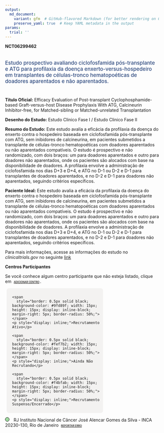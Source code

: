 ```yaml
---
output: 
  md_document:
    variant: gfm  # GitHub-flavored Markdown (for better rendering on GitHub)
    preserve_yaml: true  # Keep YAML metadata in the output
params:
  trial: ''
---
```


**NCT06299462**

<div style="padding: 5px 5px 5px 0px; font-size: 1.20em; font-weight: 500; color: #2E4A7F; text-align: left; margin-bottom: 20px">

Estudo prospectivo avaliando ciclofosfamida pós-transplante e ATG para
profilaxia da doença enxerto-versus-hospedeiro em transplantes de
células-tronco hematopoéticas de doadores aparentados e não aparentados.

</div>

**Título Oficial:** Efficacy Evaluation of Post-transplant
Cyclophosphamide-based Graft-versus-host Disease Prophylaxis With ATG,
Calcineurin Inhibitor-free, for Matched-sibling or Matched-unrelated
Transplantation

**Desenho do Estudo:** Estudo Clinico Fase I / Estudo Clinico Fase II

**Resumo do Estudo:** Este estudo avalia a eficácia da profilaxia da
doença do enxerto contra o hospedeiro baseada em ciclofosfamida
pós-transplante com ATG, sem inibidores de calcineurina, em pacientes
submetidos a transplante de células-tronco hematopoéticas com doadores
aparentados ou não aparentados compatíveis. O estudo é prospectivo e não
randomizado, com dois braços: um para doadores aparentados e outro para
doadores não aparentados, onde os pacientes são alocados com base na
disponibilidade de doadores. A profilaxia envolve a administração de
ciclofosfamida nos dias D+3 e D+4, e ATG no D-1 ou D-2 e D-1 para
transplantes de doadores aparentados, e no D-2 e D-1 para doadores não
aparentados, seguindo critérios específicos.

**Paciente Ideal:** Este estudo avalia a eficácia da profilaxia da
doença do enxerto contra o hospedeiro baseada em ciclofosfamida
pós-transplante com ATG, sem inibidores de calcineurina, em pacientes
submetidos a transplante de células-tronco hematopoéticas com doadores
aparentados ou não aparentados compatíveis. O estudo é prospectivo e não
randomizado, com dois braços: um para doadores aparentados e outro para
doadores não aparentados, onde os pacientes são alocados com base na
disponibilidade de doadores. A profilaxia envolve a administração de
ciclofosfamida nos dias D+3 e D+4, e ATG no D-1 ou D-2 e D-1 para
transplantes de doadores aparentados, e no D-2 e D-1 para doadores não
aparentados, seguindo critérios específicos.

Para mais informações, acesse as informações do estudo no
*clinicaltrials.gov* no seguinte
[link](https://clinicaltrials.gov/ct2/show/NCT06299462)

**Centros Participantes**

Se você conhece algum centro participante que não esteja listado, clique
em
<span style="color: #2E4A7F; margin-left: 2px; padding: 2px; background-color: #f3f2f1; border-radius: 8px; font-weight: 500; font-size: 0.6em">[ADICIONAR
CENTRO](https://flazar.shinyapps.io/formsapp?study_nct_id=NCT06299462&location_id=N%2FA&location_full_name=N%2FA&form_type=Adicionar%20Centro%7D)</span>.

<div style="margin-bottom: 8px; margin-left: 5px; padding: 8px; max-width: 300px; background-color: #f3f2f1; border-radius: 8px;">

<div style="margin-left: 10px;">

    <span 
      style="border: 0.5px solid black; background-color: #9fd89f; width: 15px; height: 15px; display: inline-block; margin-right: 5px; border-radius: 50%;"></span>
    <p style="display: inline;">Recrutamento Ativo</p>

</div>

<div style="margin-left: 10px;">

    <span 
      style="border: 0.5px solid black; background-color: #fef7b2; width: 15px; height: 15px; display: inline-block; margin-right: 5px; border-radius: 50%;"></span>
    <p style="display: inline;">Ainda Não Recrutando</p>

</div>

<div style="margin-left: 10px;">

    <span 
      style="border: 0.5px solid black; background-color: #f4bfab; width: 15px; height: 15px; display: inline-block; margin-right: 5px; border-radius: 50%;"></span>
    <p style="display: inline;">Recrutamento Suspenso/Encerrado</p>

</div>

</div>

<span style="border: 0.5px solid black; display: inline-block; width: 12px; height: 12px; border-radius: 50%; margin-right: 10px; padding-bottom: 0px; background-color: #9fd89f;"></span>
RJ Instituto Nacional de Câncer José Alencar Gomes da Silva - INCA
20230-130, Rio de Janeiro
<span style="color: #2E4A7F; margin-left: 2px; padding: 2px; background-color: #f3f2f1; border-radius: 8px; font-weight: 500; font-size: 0.6em">[REPORTAR
ERRO](https://flazar.shinyapps.io/formsapp?study_nct_id=NCT06299462&location_id=INSTITUTONACIONALDECANCERRIODEJANEIRO20230130BRAZIL&location_full_name=Instituto%20Nacional%20de%20C%C3%A2ncer%20Jos%C3%A9%20Alencar%20Gomes%20da%20Silva%20-%20INCA%2C%2020230-130%2C%20Rio%20de%20Janeiro&form_type=Reportar%20Erro)</span>
